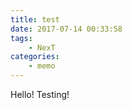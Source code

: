 ```yaml
---
title: test
date: 2017-07-14 00:33:58
tags: 
    - NexT
categories: 
    - memo
---
```


Hello! Testing!
